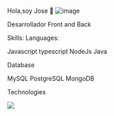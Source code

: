 
Hola,soy Jose 👋
![image](https://github.com/JW0FSSS/JW0FSSS/assets/144968031/690c1ccd-3665-4558-ac9a-724602a575a4)

Desarrollador Front and Back

Skills:
Languages:

Javascript typescript NodeJs Java

Database


MySQL  PostgreSQL MongoDB

Technologies

<img src="https://img.shields.io/badge/GitHub-100000?style=for-the-badge&logo=github&logoColor=white"/>

<!---
JW0FSSS/JW0FSSS is a ✨ special ✨ repository because its `README.md` (this file) appears on your GitHub profile.
You can click the Preview link to take a look at your changes.
--->
